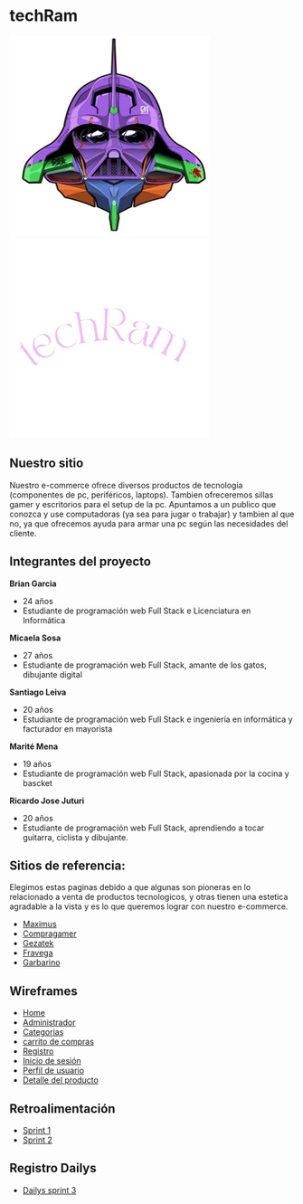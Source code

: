 # techRam

![Logo de techRam](Logo/logo.jpeg)
![Logo de techRam](Logo/techram.jpeg)
## Nuestro sitio

Nuestro e-commerce ofrece diversos productos de tecnología (componentes de pc, periféricos, laptops). 
Tambien ofreceremos sillas gamer y escritorios para el setup de la pc.
Apuntamos a un publico que conozca y use computadoras (ya sea para jugar o trabajar) y tambien al que no,
ya que ofrecemos ayuda para armar una pc según las necesidades del cliente.

## Integrantes del proyecto

**Brian Garcia**
- 24 años
- Estudiante de programación web Full Stack e Licenciatura en Informática

**Micaela Sosa**
- 27 años
- Estudiante de programación web Full Stack, amante de los gatos, dibujante digital

**Santiago Leiva**
- 20 años
- Estudiante de programación web Full Stack e ingeniería en informática y facturador en mayorista

**Marité Mena**
- 19 años
- Estudiante de programación web Full Stack, apasionada por la cocina y bascket

**Ricardo Jose Juturi**
- 20 años 
- Estudiante de programación web Full Stack, aprendiendo a tocar guitarra, ciclista y dibujante.

## Sitios de referencia:

Elegimos estas paginas debido a que algunas son pioneras en lo relacionado a venta de productos tecnologicos, y otras tienen una estetica agradable a la vista y es lo que queremos lograr con nuestro e-commerce. 
- [Maximus](https://www.maximus.com.ar/)
- [Compragamer](https://compragamer.com/)
- [Gezatek](https://www.gezatek.com.ar/)
- [Fravega](https://www.fravega.com/)
- [Garbarino](https://www.garbarino.com/)

## Wireframes

- [Home](https://www.figma.com/file/NXnFmEeki62bo15L330SV4/Untitled?node-id=0%3A1)
- [Administrador](https://www.figma.com/file/31eiPMYnYiMUiiH3DfNKX4/Admin?node-id=0%3A1)
- [Categorias](https://www.figma.com/file/WLfki9kydSdibzq1oTs0UB/categorias?node-id=0%3A1)
- [carrito de compras](https://www.figma.com/file/y44CpeJOCg8qbSmkALUjKv/carrito-de-compras-%2Cboceto-y-terminaciones.?node-id=0%3A1)
- [Registro](https://www.figma.com/file/rhpn9XHokOluOHZhfgSw07/registro?node-id=0%3A1)
- [Inicio de sesión](https://www.figma.com/file/NXnFmEeki62bo15L330SV4/Untitled?node-id=69%3A2)
- [Perfil de usuario](https://www.figma.com/file/NXnFmEeki62bo15L330SV4/Untitled?node-id=69%3A117)
- [Detalle del producto](https://www.figma.com/file/D3LvwyW6SmM2ujPuy17Jby/Detalle-de-los-productos-mobile-desktop-tablet?node-id=0%3A1)

## Retroalimentación

- [Sprint 1](/retroalimentacion-dailys/sprint1.md)
- [Sprint 2](/retroalimentacion-dailys/sprint2.md)

## Registro Dailys
- [Dailys sprint 3](/retroalimentacion-dailys/daily.md)